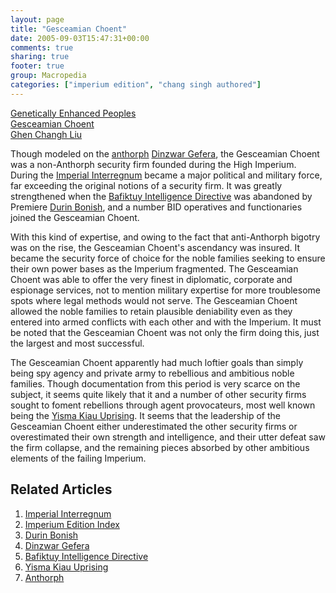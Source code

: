 ```yaml
---
layout: page
title: "Gesceamian Choent"
date: 2005-09-03T15:47:31+00:00
comments: true
sharing: true
footer: true
group: Macropedia
categories: ["imperium edition", "chang singh authored"]
---
```


<div class='row'>
	<div class='col-md-4'><a href='/macropedia/genetically-enhanced-peoples'>Genetically Enhanced Peoples</a></div>
	<div class='col-md-4'><a href='/macropedia/gesceamian-choent'>Gesceamian Choent</a></div>
	<div class='col-md-4'><a href='/macropedia/ghen-changh-liu'>Ghen Changh Liu</a></div>
</div>


Though modeled on the [anthorph](/macropedia/anthorph) [Dinzwar Gefera](/macropedia/dinzwar-gefera), the Gesceamian Choent was a non-Anthorph security firm founded during the High Imperium.  During the [Imperial Interregnum](/macropedia/imperial-interregnum) became a major political and military force, far exceeding the original notions of a security firm.  It was greatly strengthened when the [Bafiktuy Intelligence Directive](/macropedia/bafiktuy-intelligence-directive) was abandoned by Premiere [Durin Bonish](/macropedia/durin-bonish), and a number BID operatives and functionaries joined the Gesceamian Choent.

With this kind of expertise, and owing to the fact that anti-Anthorph bigotry was on the rise, the Gesceamian Choent's ascendancy was insured.  It became the security force of choice for the noble families seeking to ensure their own power bases as the Imperium fragmented.  The Gesceamian Choent was able to offer the very finest in diplomatic, corporate and espionage services, not to mention military expertise for more troublesome spots where legal methods would not serve.  The Gesceamian Choent allowed the noble families to retain plausible deniability even as they entered into armed conflicts with each other and with the Imperium.  It must be noted that the Gesceamian Choent was not only the firm doing this, just the largest and most successful.

The Gesceamian Choent apparently had much loftier goals than simply being spy agency and private army to rebellious and ambitious noble families.  Though documentation from this period is very scarce on the subject, it seems quite likely that it and a number of other security firms sought to foment rebellions through agent provocateurs, most well known being the [Yisma Kiau Uprising](/macropedia/yisma-kiau-uprising).  It seems that the leadership of the Gesceamian Choent either underestimated the other security firms or overestimated their own strength and intelligence, and their utter defeat saw the firm collapse, and the remaining pieces absorbed by other ambitious elements of the failing Imperium.

## Related Articles

1. [Imperial Interregnum](/macropedia/imperial-interregnum)
2. [Imperium Edition Index](/macropedia/imperium-edition-index)
3. [Durin Bonish](/macropedia/durin-bonish)
4. [Dinzwar Gefera](/macropedia/dinzwar-gefera)
5. [Bafiktuy Intelligence Directive](/macropedia/bafiktuy-intelligence-directive)
6. [Yisma Kiau Uprising](/macropedia/yisma-kiau-uprising)
7. [Anthorph](/macropedia/anthorph)


 
